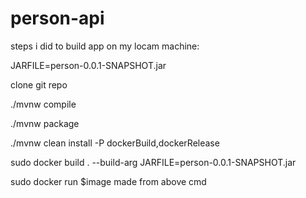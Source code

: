 # person-api

steps i did to build app on my locam machine:

JARFILE=person-0.0.1-SNAPSHOT.jar

clone git repo

./mvnw compile

./mvnw package

./mvnw clean install -P dockerBuild,dockerRelease

sudo docker build . --build-arg JARFILE=person-0.0.1-SNAPSHOT.jar

sudo docker run $image made from above cmd
